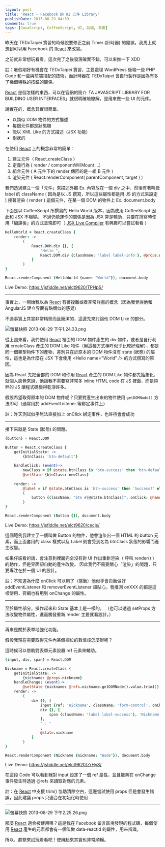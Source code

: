 ```yaml
---
layout: post
title: 'React - Facebook 的 UI 元件 Library'
publishDate: 2013-08-29 04:39
comments: true
tags: [JavaScript, CoffeeScript, UI, 前端, 界面]
---
```

昨天在 TEDxTaipei 實習的時候說要修正之前 Timer (計時器) 的錯誤，我馬上就想到可以用 Facebook 的 [React] 來改寫。

之前就非常想玩看看，這次完了之後發現確實不錯，可以來推一下 XDD

註：暑假剛好有機會在 TEDxTaipei 實習，主要處理 WordPress 後端一些 PHP Code 和一些與前端搭配的技術，而計時器在 TEDxTaipei 會自行製作是因為有多了幾個特殊的按鈕的關係。

<!--more-->

[React] 是個怎樣的東西，可以在官網的簡介「A JAVASCRIPT LIBRARY FOR BUILDING USER INTERFACES」就很明確地瞭解，是用來做一些 UI 的元件。

說實在的，概念其實很簡單。

* 以類似 DOM 物件的方式描述
* 每個元件都是狀態機
* 能以 XML Like 的方式描述（JSX 功能）
* 樹狀的

在使用 [React] 上的概念非常的簡單：

1. 建立元件（ React.createClass ）
2. 定義行為 ( render / componentWillMount ...)
3. 組合元件 ( A 元件下的 render 傳回的是一組 B 元件 )
4. 渲染元件 ( React.renderComponent( parentComponent, target ) )

我們透過建立一個「元件」來描述外觀 Ex. 內容放在一個 div 之中，然後有著叫做 label 的 className ( 因為是以 JS 撰寫，所以這些屬性都是用 JS 的方式來設定 )
接著渲染 ( render ) 這個元件，在某一個 DOM 的物件上 Ex. document.body

下面是以 CoffeeScript 所撰寫的 Hello World 版本，因為使用 CoffeeScript 因此和 JSX 不相容。
不過仍能運作的關係是因為 JSX 算是輔助，只要在撰寫時使用「編譯後」的方式呈現即可（ [JSX Live Compiler](https://facebook.Github.io/react/jsx-compiler.html) 有興趣可以嘗試看看 ）

``` coffeescript
HelloWorld = React.createClass {
    render: -> 
        (
            React.DOM.div {}, [
                "Hello ",
                React.DOM.div {className: 'label label-info'}, @props.name
            ]
        )
}

React.renderComponent (HelloWorld {name: "World"}), document.body
```

Live Demo: https://jsfiddle.net/elct9620/TPHpS/

---

事實上，一開始我以為 [React] 有著複雜或者非常詳盡的概念（因為我覺得他和 AngularJS 建立界面有點類似的感覺）

不過事實上其實非常精簡而且簡潔的，這邊先來討論他 DOM Like 的部分。

![螢幕快照 2013-08-29 下午1.24.33.png](https://user-image.logdown.io/user/52/blog/52/post/95203/D8POboZ3RxSmSrhSJzwX_%E8%9E%A2%E5%B9%95%E5%BF%AB%E7%85%A7%202013-08-29%20%E4%B8%8B%E5%8D%881.24.33.png)

從上圖來看，我們使用 [React] 裡面的 DOM 物件產生的 div 物件，或者是自行利用 createClass 產生的 DOM Like 物件（用這種方式稱呼似乎比較好理解），都是同一個類型物件下的產物，差別只在於原本的 DOM 物件沒有 state (狀態) 的屬性，這也是為什麼在 JSX 下會使用 &lt;Hello name="World" /&gt; 的方式撰寫的原因。

因為 React 先把全部的 DOM 和你用 [React] 產生的 DOM Like 物件都先抽象化，就個人感覺來說，他讓我不需要寫非常多 inline HTML code 在 JS 裡面，而是純粹的 JS 讓程式碼變得乾淨許多。

假設希望取得原本的 DOM 物件呢？只要對產生出來的物件使用 `getDOMNode()` 方法即可（通常用於 addEventListener 等綁定事件上）

註：昨天測試似乎無法直接加上 onClick 綁定事件，也許待會會成功

---

接下來就是 State (狀態) 的問題。

``` coffeescript
{button} = React.DOM

Button = React.createClass {
    getInitialState: ->
        {btnClass: 'btn-default'}
        
    handleClick: (event)->
        newClass = if @state.btnClass is 'btn-success' then 'btn-default' else 'btn-success'
        @setState {btnClass: newClass}
        
    render: ->
        @label = if @state.btnClass is 'btn-success' then 'Success!' else 'Start'
        (
            button {className: "btn #{@state.btnClass}", onClick: @handleClick}, @label 
        )
}

React.renderComponent (Button {}), document.body
```

Live Demo: https://jsfiddle.net/elct9620/cecjs/

這個範例我建立了一個叫做 Button 的物件，他會渲染出一個 HTML 的 button 元素，而上面套用的 class 樣式以及 Label 則會受到名為 btnClass 狀態的影響而產生改變。

如果仔細看的話，會注意到裡面完全沒有對 UI 作出重新渲染（ 呼叫 render() ）的動作，但是界面卻自動的產生改變。
因此我們不需要關心「渲染」的問題，只要專注在於一個 UI 的設計。

註：不知道為什麼 onClick 可以用了（感動）他似乎會自動做好 addEventListener 和 removerEventListener 超貼心，我推測 onXXX 的都是這樣使用，官網也有用到 onChange 的屬性。

---

至於屬性部分，操作起來和 State 基本上是一樣的。
（也可以透過 setProps 方法改變物件屬性，進而觸發重新 render 主要就看設計。）

---

再來是關於表單地強化功能。

假設我現在需要取得元件內某個欄位的數值該怎麼辦呢？

這時候可以借助對表單元素設置 ref 元素來輔助。

``` coffeescript
{input, div, span} = React.DOM

Nickname = React.createClass {
    getInitialState: ->
        {nickname: @props.nickname}
    handleChange: (event)->
        @setState {nickname: @refs.nickname.getDOMNode().value.trim()}
    render: ->
        (
            div {}, [
                input {ref: 'nickname', className: 'form-control', onChange: @handleChange},
                div {}, [
                    span {className: 'label label-success'}, 'Nickname'
                ],
                " : "
                ,
                @state.nickname
            ]
        )
}

React.renderComponent (Nickname {nickname: "Wade"}), document.body
```

Live Demo: https://jsfiddle.net/elct9620/ZrHy8/

在這段 Code 可以看到我對 input 設定了一個 ref 屬性，並且能夠在 onChange 事件發生時透過 @refs 來讀取對應的元素。

註：在 [React] 中支援 trim() 協助清除空白，這邊嘗試使用 props 但是會發生錯誤，因此建議 props 只適合在初始化時使用

---

![螢幕快照 2013-08-29 下午2.25.26.png](https://user-image.logdown.io/user/52/blog/52/post/95203/tuVxapuNTMOL2l3cAYE8_%E8%9E%A2%E5%B9%95%E5%BF%AB%E7%85%A7%202013-08-29%20%E4%B8%8B%E5%8D%882.25.26.png)

那麼 [React] 適合被使用嗎？這是我在 Facebook 留言區塊發現的程式碼，每個使用 [React] 產生的元素都會有一個叫做 data-reactid 的屬性，用來辨識。

所以，趕緊來試玩看看吧！使用起來其實也非常順暢。

[React]: https://facebook.Github.io/react/
